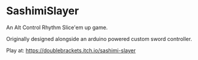 # SashimiSlayer
An Alt Control Rhythm Slice'em up game.

Originally designed alongside an arduino powered custom sword controller.

Play at: https://doublebrackets.itch.io/sashimi-slayer
